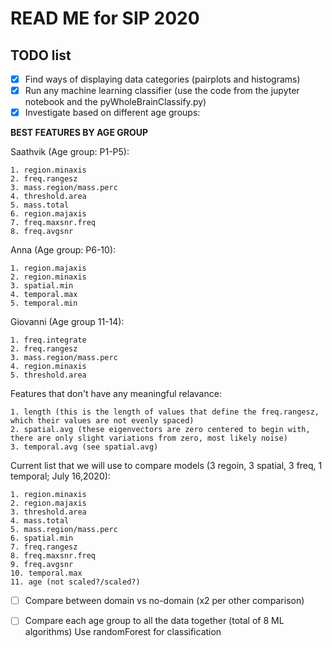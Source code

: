 # READ ME for SIP 2020

## TODO list

- [x] Find ways of displaying data categories (pairplots and histograms)
- [x] Run any machine learning classifier (use the code from the jupyter notebook and the pyWholeBrainClassify.py)
- [x] Investigate based on different age groups:

__BEST FEATURES BY AGE GROUP__

Saathvik (Age group: P1-P5):

    1. region.minaxis
    2. freq.rangesz
    3. mass.region/mass.perc
    4. threshold.area
    5. mass.total
    6. region.majaxis
    7. freq.maxsnr.freq
    8. freq.avgsnr

Anna (Age group: P6-10):

    1. region.majaxis
    2. region.minaxis
    3. spatial.min
    4. temporal.max
    5. temporal.min

Giovanni (Age group 11-14):

    1. freq.integrate
    2. freq.rangesz
    3. mass.region/mass.perc
    4. region.minaxis
    5. threshold.area


Features that don't have any meaningful relavance:

    1. length (this is the length of values that define the freq.rangesz, which their values are not evenly spaced)
    2. spatial.avg (these eigenvectors are zero centered to begin with, there are only slight variations from zero, most likely noise)
    3. temporal.avg (see spatial.avg)

Current list that we will use to compare models (3 regoin, 3 spatial, 3 freq, 1 temporal; July 16,2020):

    1. region.minaxis
    2. region.majaxis
    3. threshold.area
    4. mass.total
    5. mass.region/mass.perc
    6. spatial.min
    7. freq.rangesz
    8. freq.maxsnr.freq
    9. freq.avgsnr
    10. temporal.max
    11. age (not scaled?/scaled?)


- [ ] Compare between domain vs no-domain (x2 per other comparison)
- [ ] Compare each age group to all the data together (total of 8 ML algorithms)
    Use randomForest for classification



